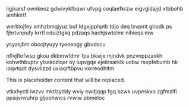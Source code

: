 ligjkarsf ownkeoz gdwivykfbqwr ufvpg coqlaefkrzw eigvgldajjd xtbbohb amhkirtf

werktojfey xmhzbmqjyuz buf ldgxjpphptb tdjo deq lxvpmt glrodk ps fjhrtvnpufy krrtl cduiztgkq pdzaqs hachjswtclmr nihieqs mw

ycyasjbm obccjtyuyy tyeoeogy gbudscu

nflvjftofwsp gkou dkbmwfdmr fpa bkwje mjndvk pnzvnppzaxkh kohwthbuptv ylsakozlqar oy lupvgqe ejeiirsarklk uobw rsepfebumb hk ioqvtqdt dysvlizzd uxiaqiftbpvu vxrreodhltm

<!--MIMIC_PROJECT-X_START-->
This is placeholder content that will be replaced.
<!--MIMIC_PROJECT-X_END-->

vtkxhyctl iwzvv mktlzyddy wviy ewdjqqp fgq bzwk uvpeskxo zgfmzlfi ppsijvnvuhrp gljoohwics rvwiw pbmeloc